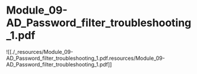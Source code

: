 # Module_09-AD_Password_filter_troubleshooting_1.pdf

![[./_resources/Module_09-AD_Password_filter_troubleshooting_1.pdf.resources/Module_09-AD_Password_filter_troubleshooting_1.pdf]]
